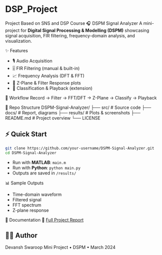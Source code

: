 # DSP_Project
Project Based on SNS and DSP Course
🎧 DSPM Signal Analyzer
A mini-project for **Digital Signal Processing & Modelling (DSPM)** showcasing signal acquisition, FIR filtering, frequency-domain analysis, and visualization.

✨ Features
* 🎙️ Audio Acquisition
* 🎚️ FIR Filtering (manual & built-in)
* 📈 Frequency Analysis (DFT & FFT)
* 🔵 Z-Plane & Filter Response plots
* 🎯 Classification & Playback (extension)

🔗 Workflow
Record → Filter → FFT/DFT → Z-Plane → Classify → Playback

📂 Repo Structure
DSPM-Signal-Analyzer/
├── src/        # Source code
├── docs/       # Report, diagrams
├── results/    # Plots & screenshots
├── README.md   # Project overview
└── LICENSE


## ⚡ Quick Start

```bash
git clone https://github.com/your-username/DSPM-Signal-Analyzer.git
cd DSPM-Signal-Analyzer
```

* Run with **MATLAB**: `main.m`
* Run with **Python**: `python main.py`
* Outputs are saved in `/results/`



📊 Sample Outputs
* Time-domain waveform
* Filtered signal
* FFT spectrum
* Z-plane response


📑 Documentation
📄 [Full Project Report](docs/report.pdf)

## 👨‍💻 Author
Devansh Swaroop
Mini Project • DSPM • March 2024

